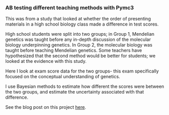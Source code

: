 ### AB testing different teaching methods with Pymc3

This was from a study that looked at whether the order of presenting materials in a high school biology class made a difference in test scores. 

High school students were split into two groups; in Group 1, Mendelian genetics was taught before any in-depth discussion of the molecular biology underpinning genetics. In Group 2, the molecular biology was taught before teaching Mendelian genetics. Some teachers have hypothesized that the second method would be better for students; we looked at the evidence with this study.

Here I look at exam score data for the two groups- this exam specifically focused on the conceptual understanding of genetics.

I use Bayesian methods to estimate how different the scores were between the two groups, and estimate the uncertainty associated with that difference.

See the blog post on this project [here](https://joomik.github.io/abtesting/).
